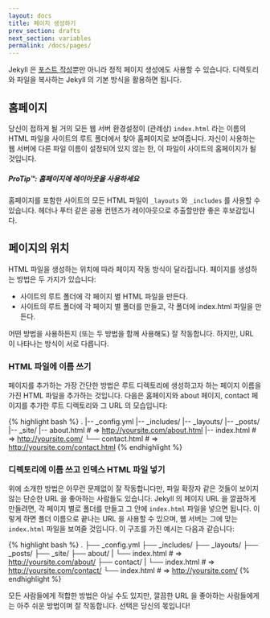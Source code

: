 ```yaml
---
layout: docs
title: 페이지 생성하기
prev_section: drafts
next_section: variables
permalink: /docs/pages/
---
```


Jekyll 은 [포스트 작성](../posts/)뿐만 아니라 정적 페이지 생성에도 사용할 수 있습니다. 디렉토리와 파일을 복사하는 Jekyll 의 기본 방식을 활용하면 됩니다.

## 홈페이지

당신이 접하게 될 거의 모든 웹 서버 환경설정이 (관례상) `index.html` 라는 이름의 HTML 파일을 사이트의 루트 폴더에서 찾아 홈페이지로 보여줍니다. 자신이 사용하는 웹 서버에 다른 파일 이름이 설정되어 있지 않는 한, 이 파일이 사이트의 홈페이지가 될 것입니다.

<div class="note">
  <h5>ProTip™: 홈페이지에 레이아웃을 사용하세요</h5>
  <p>
    홈페이지를 포함한 사이트의 모든 HTML 파일이 <code>_layouts</code> 와 <code>_includes</code> 를 사용할 수 있습니다. 헤더나 푸터 같은 공용 컨텐츠가 레이아웃으로 추출할만한 좋은 후보감입니다.
  </p>
</div>

## 페이지의 위치

HTML 파일을 생성하는 위치에 따라 페이지 작동 방식이 달라집니다. 페이지를 생성하는 방법은 두 가지가 있습니다:

- 사이트의 루트 폴더에 각 페이지 별 HTML 파일을 만든다.
- 사이트의 루트 폴더에 각 페이지 별 폴더를 만들고, 각 폴더에 index.html 파일을 만든다.

어떤 방법을 사용하든지 (또는 두 방법을 함께 사용해도) 잘 작동합니다. 하지만, URL 이 나타나는 방식이 서로 다릅니다.

### HTML 파일에 이름 쓰기

페이지를 추가하는 가장 간단한 방법은 루트 디렉토리에 생성하고자 하는 페이지 이름을 가진 HTML 파일을 추가하는 것입니다. 다음은 홈페이지와 about 페이지, contact 페이지를 추가한 루트 디렉토리와 그 URL 의 모습입니다:

{% highlight bash %}
.
|-- _config.yml
|-- _includes/
|-- _layouts/
|-- _posts/
|-- _site/
|-- about.html    # => http://yoursite.com/about.html
|-- index.html    # => http://yoursite.com/
└── contact.html  # => http://yoursite.com/contact.html
{% endhighlight %}

### 디렉토리에 이름 쓰고 인덱스 HTML 파일 넣기

위에 소개한 방법은 아무런 문제없이 잘 작동합니다만, 파일 확장자 같은 것들이 보이지 않는 단순한 URL 을 좋아하는 사람들도 있습니다. Jekyll 의 페이지 URL 을 깔끔하게 만들려면, 각 페이지 별로 폴더를 만들고 그 안에 `index.html` 파일을 넣으면 됩니다. 이렇게 하면 폴더 이름으로 끝나는 URL 을 사용할 수 있으며, 웹 서버는 그에 맞는 `index.html` 파일을 보여줄 것입니다. 이 구조를 가진 예시는 다음과 같습니다:

{% highlight bash %}
.
├── _config.yml
├── _includes/
├── _layouts/
├── _posts/
├── _site/
├── about/
|   └── index.html  # => http://yoursite.com/about/
├── contact/
|   └── index.html  # => http://yoursite.com/contact/
└── index.html      # => http://yoursite.com/
{% endhighlight %}

모든 사람들에게 적합한 방법은 아닐 수도 있지만, 깔끔한 URL 을 좋아하는 사람들에게는 아주 쉬운 방법이며 잘 작동합니다. 선택은 당신의 몫입니다!
